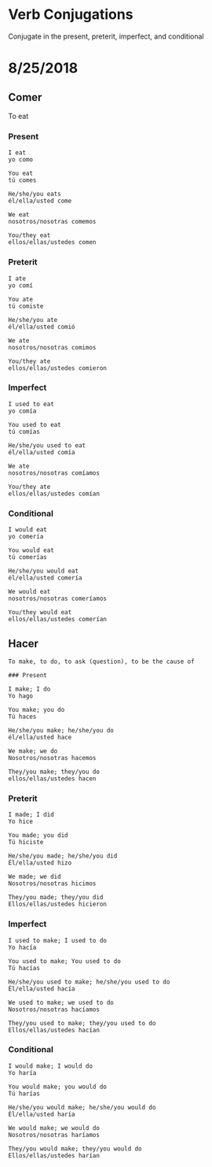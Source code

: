 # Verb Conjugations

Conjugate in the present, preterit, imperfect, and conditional

8/25/2018
=========

## Comer

To eat

### Present

```
I eat
yo como

You eat
tú comes

He/she/you eats
él/ella/usted come

We eat
nosotros/nosotras comemos

You/they eat
ellos/ellas/ustedes comen
```

### Preterit

```
I ate
yo comí

You ate
tú comiste

He/she/you ate
él/ella/usted comió

We ate
nosotros/nosotras comimos

You/they ate
ellos/ellas/ustedes comieron
```

### Imperfect

```
I used to eat
yo comía

You used to eat
tú comías

He/she/you used to eat
él/ella/usted comía

We ate
nosotros/nosotras comíamos

You/they ate
ellos/ellas/ustedes comían
```

### Conditional

```
I would eat
yo comería

You would eat
tú comerías

He/she/you would eat
él/ella/usted comería

We would eat
nosotros/nosotras comeríamos

You/they would eat
ellos/ellas/ustedes comerían
```

## Hacer

```
To make, to do, to ask (question), to be the cause of

### Present

I make; I do
Yo hago

You make; you do
Tú haces

He/she/you make; he/she/you do
él/ella/usted hace

We make; we do
Nosotros/nosotras hacemos

They/you make; they/you do
ellos/ellas/ustedes hacen
```

### Preterit

```
I made; I did
Yo hice

You made; you did
Tú hiciste

He/she/you made; he/she/you did
Él/ella/usted hizo

We made; we did
Nosotros/nosotras hicimos

They/you made; they/you did
Ellos/ellas/ustedes hicieron
```

### Imperfect

```
I used to make; I used to do
Yo hacía

You used to make; You used to do
Tú hacías

He/she/you used to make; he/she/you used to do
Él/ella/usted hacía

We used to make; we used to do
Nosotros/nosotras hacíamos

They/you used to make; they/you used to do
Ellos/ellas/ustedes hacían
```

### Conditional

```
I would make; I would do
Yo haría

You would make; you would do
Tú harías

He/she/you would make; he/she/you would do
Él/ella/usted haría

We would make; we would do
Nosotros/nosotras haríamos

They/you would make; they/you would do
Ellos/ellas/ustedes harían
```
